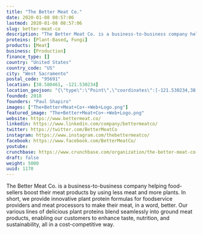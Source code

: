```yaml
---
title: "The Better Meat Co."
date: 2020-01-08 08:57:06
lastmod: 2020-01-08 08:57:06
slug: better-meat-co
description: "The Better Meat Co. is a business-to-business company helping food-sellers boost their meat products by using less meat and more plants. In short, we provide innovative plant protein formulas for foodservice providers and meat processors to make their meat, in a word, better. Our various lines of delicious plant proteins blend seamlessly into ground meat products, enabling our customers to enhance taste, nutrition, and sustainability, all in a cost-competitive way."
proteins: [Plant-Based, Fungi]
products: [Meat]
business: [Production]
finance_type: []
country: "United States"
country_code: "US"
city: "West Sacramento"
postal_code: "95691"
location: [38.580461, -121.530234]
location_geojson: "{\"type\":\"Point\",\"coordinates\":[-121.530234,38.580461]}"
founded: 2018
founders: "Paul Shapiro"
images: ["The+Better+Meat+Co+-+Web+Logo.png"]
featured_image: "The+Better+Meat+Co+-+Web+Logo.png"
website: https://www.bettermeat.co/
linkedin: https://www.linkedin.com/company/bettermeatco/
twitter: https://twitter.com/BetterMeatCo
instagram: https://www.instagram.com/thebettermeatco/
facebook: https://www.facebook.com/BetterMeatCo/
youtube: 
crunchbase: https://www.crunchbase.com/organization/the-better-meat-co-a6bf
draft: false
weight: 5000
uuid: 1170
---
```

The Better Meat Co. is a business-to-business company helping food-sellers boost their meat products by using less meat and more plants. In short, we provide innovative plant protein formulas for foodservice providers and meat processors to make their meat, in a word, better. Our various lines of delicious plant proteins blend seamlessly into ground meat products, enabling our customers to enhance taste, nutrition, and sustainability, all in a cost-competitive way.
